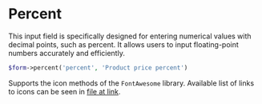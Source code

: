 # Percent

This input field is specifically designed for entering numerical values with decimal points, such as percent. It allows users to input floating-point numbers accurately and efficiently.
```php
$form->percent('percent', 'Product price percent')
```
Supports the icon methods of the `FontAwesome` library. Available list of links to icons can be seen in [file at link](https://github.com/bfg-s/admin/blob/master/src/Traits/FontAwesome.php).
